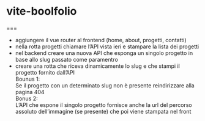 # vite-boolfolio
===

- aggiungere il vue router al frontend (home, about, progetti, contatti)
- nella rotta progetti chiamare l’API vista ieri e stampare la lista dei progetti
- nel backend creare una nuova API che esponga un singolo progetto in base allo slug passato come paramentro
- creare una rotta che riceva dinamicamente lo slug e che stampi il progetto fornito dall’API  
Bounus 1:  
Se il progetto con un determinato slug non è presente reindirizzare alla pagina 404  
Bonus 2:  
L’API che espone il singolo progetto fornisce anche la url del percorso assoluto dell’immagine (se presente) che poi viene stampata nel front